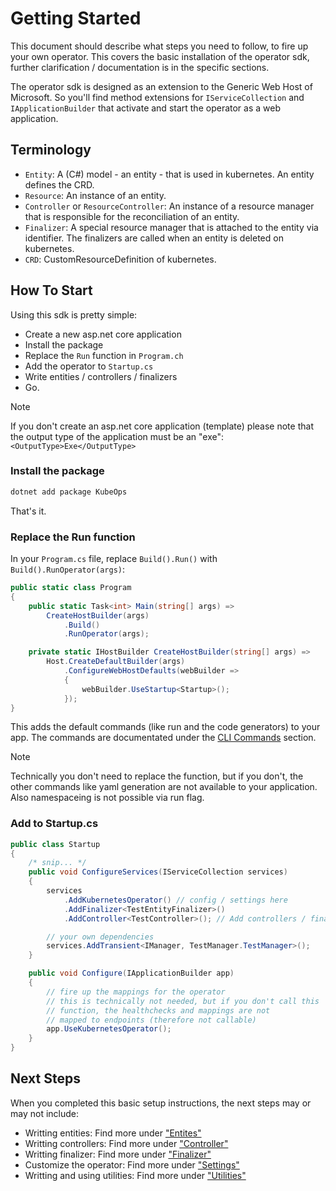 # Getting Started

This document should describe what steps you need to follow, to fire up your own operator.
This covers the basic installation of the operator sdk, further
clarification / documentation is in the specific sections.

The operator sdk is designed as an extension to the Generic Web Host of Microsoft.
So you'll find method extensions for `IServiceCollection` and `IApplicationBuilder`
that activate and start the operator as a web application.

## Terminology

- `Entity`: A (C#) model - an entity - that is used in kubernetes. An entity defines the CRD.
- `Resource`: An instance of an entity.
- `Controller` or `ResourceController`: An instance of a resource manager
  that is responsible for the reconciliation of an entity.
- `Finalizer`: A special resource manager that is attached to the entity
  via identifier. The finalizers are called when an entity is deleted
  on kubernetes.
- `CRD`: CustomResourceDefinition of kubernetes.

## How To Start

Using this sdk is pretty simple:

- Create a new asp.net core application
- Install the package
- Replace the `Run` function in `Program.ch`
- Add the operator to `Startup.cs`
- Write entities / controllers / finalizers
- Go.

> [!NOTE]
> If you don't create an asp.net core application (template)
> please note that the output type of the application must be an "exe":
> `<OutputType>Exe</OutputType>`

### Install the package

```bash
dotnet add package KubeOps
```

That's it.

### Replace the Run function

In your `Program.cs` file, replace `Build().Run()` with `Build().RunOperator(args)`:

```csharp
public static class Program
{
    public static Task<int> Main(string[] args) =>
        CreateHostBuilder(args)
            .Build()
            .RunOperator(args);

    private static IHostBuilder CreateHostBuilder(string[] args) =>
        Host.CreateDefaultBuilder(args)
            .ConfigureWebHostDefaults(webBuilder =>
            {
                webBuilder.UseStartup<Startup>();
            });
}
```

This adds the default commands (like run and the code generators) to your app.
The commands are documentated under the [CLI Commands](./commands.md) section.

> [!NOTE]
> Technically you don't need to replace the function,
> but if you don't, the other commands like yaml generation
> are not available to your application. Also namespaceing is not
> possible via run flag.

### Add to Startup.cs

```csharp
public class Startup
{
    /* snip... */
    public void ConfigureServices(IServiceCollection services)
    {
        services
            .AddKubernetesOperator() // config / settings here
            .AddFinalizer<TestEntityFinalizer>()
            .AddController<TestController>(); // Add controllers / finalizers / ... here

        // your own dependencies
        services.AddTransient<IManager, TestManager.TestManager>();
    }

    public void Configure(IApplicationBuilder app)
    {
        // fire up the mappings for the operator
        // this is technically not needed, but if you don't call this
        // function, the healthchecks and mappings are not
        // mapped to endpoints (therefore not callable)
        app.UseKubernetesOperator();
    }
}
```

## Next Steps

When you completed this basic setup instructions, the next steps may or may not include:

- Writting entities: Find more under ["Entites"](./entities.md)
- Writting controllers: Find more under ["Controller"](./controller.md)
- Writting finalizer: Find more under ["Finalizer"](./finalizer.md)
- Customize the operator: Find more under ["Settings"](./settings.md)
- Writting and using utilities: Find more under ["Utilities"](./utilities.md)
